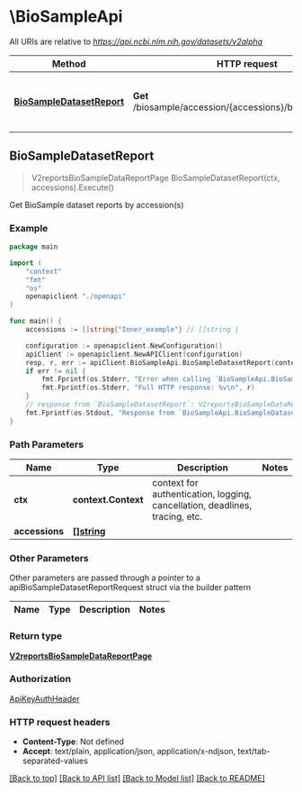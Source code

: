 # \BioSampleApi

All URIs are relative to *https://api.ncbi.nlm.nih.gov/datasets/v2alpha*

Method | HTTP request | Description
------------- | ------------- | -------------
[**BioSampleDatasetReport**](BioSampleApi.md#BioSampleDatasetReport) | **Get** /biosample/accession/{accessions}/biosample_report | Get BioSample dataset reports by accession(s)



## BioSampleDatasetReport

> V2reportsBioSampleDataReportPage BioSampleDatasetReport(ctx, accessions).Execute()

Get BioSample dataset reports by accession(s)



### Example

```go
package main

import (
    "context"
    "fmt"
    "os"
    openapiclient "./openapi"
)

func main() {
    accessions := []string{"Inner_example"} // []string | 

    configuration := openapiclient.NewConfiguration()
    apiClient := openapiclient.NewAPIClient(configuration)
    resp, r, err := apiClient.BioSampleApi.BioSampleDatasetReport(context.Background(), accessions).Execute()
    if err != nil {
        fmt.Fprintf(os.Stderr, "Error when calling `BioSampleApi.BioSampleDatasetReport``: %v\n", err)
        fmt.Fprintf(os.Stderr, "Full HTTP response: %v\n", r)
    }
    // response from `BioSampleDatasetReport`: V2reportsBioSampleDataReportPage
    fmt.Fprintf(os.Stdout, "Response from `BioSampleApi.BioSampleDatasetReport`: %v\n", resp)
}
```

### Path Parameters


Name | Type | Description  | Notes
------------- | ------------- | ------------- | -------------
**ctx** | **context.Context** | context for authentication, logging, cancellation, deadlines, tracing, etc.
**accessions** | [**[]string**](string.md) |  | 

### Other Parameters

Other parameters are passed through a pointer to a apiBioSampleDatasetReportRequest struct via the builder pattern


Name | Type | Description  | Notes
------------- | ------------- | ------------- | -------------


### Return type

[**V2reportsBioSampleDataReportPage**](V2reportsBioSampleDataReportPage.md)

### Authorization

[ApiKeyAuthHeader](../README.md#ApiKeyAuthHeader)

### HTTP request headers

- **Content-Type**: Not defined
- **Accept**: text/plain, application/json, application/x-ndjson, text/tab-separated-values

[[Back to top]](#) [[Back to API list]](../README.md#documentation-for-api-endpoints)
[[Back to Model list]](../README.md#documentation-for-models)
[[Back to README]](../README.md)

